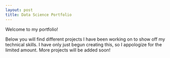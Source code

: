 ```yaml
---
layout: post
title: Data Science Portfolio
---
```

<!--<img src="/images/fulls/01.jpg" class="fit image">-->
Welcome to my portfolio!

Below you will find different projects I have been working on to show off my technical skills.
I have only just begun creating this, so I appologize for the limited amount. More projects will be added soon!